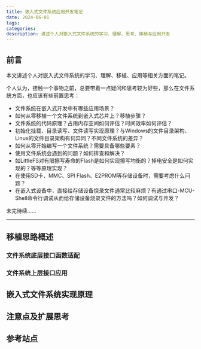 ```yaml
---
title: 嵌入式文件系统应用开发笔记
date: 2024-06-01
tags:
categories: 
description: 讲述个人对嵌入式文件系统的学习、理解、思考、移植与应用开发
---
```



## 前言

本文讲述个人对嵌入式文件系统的学习、理解、移植、应用等相关方面的笔记。

个人认为，接触一个事物之前，总要带着一点疑问和思考较为好些，那么在文件系统方面，也应该有些前置思考：
- 文件系统在嵌入式开发中有哪些应用场景？
- 如何从零移植一个文件系统到嵌入式芯片上？移植步骤？
- 文件系统的代码原理？占用内存空间如何评估？时间效率如何评估？
- 初始化挂载、目录读写、文件读写实现原理？与Windows的文件目录架构、Linux的文件目录架构有何异同？不同文件系统的差异？
- 如何从零开始编写一个文件系统？需要具备哪些要素？
- 使用文件系统会遇到的问题？如何排查和解决？
- 如LittleFS对有限擦写寿命的Flash是如何实现擦写均衡的？掉电安全是如何实现的？等等原理实现？
- 在使用SD卡、MMC、SPI Flash、E2PROM等存储设备时，需要考虑什么问题？
- 在嵌入式设备中，直接给存储设备烧录文件通常比较麻烦？有通过串口-MCU-Shell命令行调试从而给存储设备烧录文件的方法吗？如何调试与开发？



未完待续......

---

## 移植思路概述

### 文件系统底层接口函数适配


### 文件系统上层接口应用

## 嵌入式文件系统实现原理


## 注意点及扩展思考



## 参考站点


